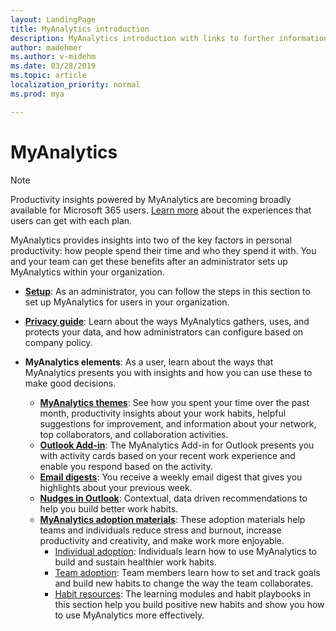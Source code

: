 ```yaml
---
layout: LandingPage
title: MyAnalytics introduction
description: MyAnalytics introduction with links to further information 
author: madehmer
ms.author: v-midehm
ms.date: 03/28/2019
ms.topic: article
localization_priority: normal 
ms.prod: mya

---
```


# MyAnalytics

> [!NOTE]
> Productivity insights powered by MyAnalytics are becoming broadly available for Microsoft 365 users. [Learn more](../myanalytics/overview/plans-environments.md) about the experiences that users can get with each plan.

MyAnalytics provides insights into two of the key factors in personal productivity: how people spend their time and who they spend it with. You and your team can get these benefits after an administrator sets up MyAnalytics within your organization.

* [**Setup**](../myanalytics/setup/Mya-setup-checklist.md): As an administrator, you can follow the steps in this section to set up MyAnalytics for users in your organization.

* [**Privacy guide**](../myanalytics/overview/Privacy-Guide.md): Learn about the ways MyAnalytics gathers, uses, and protects your data, and how administrators can configure based on company policy.
  
* **MyAnalytics elements**: As a user, learn about the ways that MyAnalytics presents you with insights and how you can use these to make good decisions.
  * [**MyAnalytics themes**](../myanalytics/use/dashboard-2.md): See how you spent your time over the past month, productivity insights about your work habits, helpful suggestions for improvement, and information about your network, top collaborators, and collaboration activities.
  * [**Outlook Add-in**](../myanalytics/use/add-in.md): The MyAnalytics Add-in for Outlook presents you with activity cards based on your recent work experience and enable you respond based on the activity.
  * [**Email digests**](../myanalytics/use/email-digest.md): You receive a weekly email digest that gives you highlights about your previous week.
  * [**Nudges in Outlook**](../myanalytics/use/mya-notifications.md): Contextual, data driven recommendations to help you build better work habits.
  * [**MyAnalytics adoption materials**](../myanalytics/use/MyA-Adoption/Adopt-myanalytics.md): These adoption materials help teams and individuals reduce stress and burnout, increase productivity and creativity, and make work more enjoyable.
    * [Individual adoption](../myanalytics/use/MyA-Adoption/Indiv-adopt-get-started.md): Individuals learn how to use MyAnalytics to build and sustain healthier work habits.
    * [Team adoption](../myanalytics/use/MyA-Adoption/Team-adopt-intro.md): Team members learn how to set and track goals and build new habits to change the way the team collaborates.
    * [Habit resources](../myanalytics/use/MyA-Adoption/Adopt-Learning-Modules.md): The learning modules and habit playbooks in this section help you build positive new habits and show you how to use MyAnalytics more effectively.
